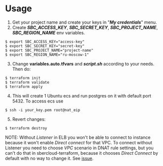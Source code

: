# Usage
1. Get your project name and create your keys in "**_My credentials_**" menu.
2. Create **_SBC_ACCESS_KEY_**, **_SBC_SECRET_KEY_**, **_SBC_PROJECT_NAME_**, **_SBC_REGION_NAME_** 
env variables.
```shell
$ export SBC_ACCESS_KEY="access-key"
$ export SBC_SECRET_KEY="secret-key"
$ export SBC_PROJECT_NAME="project-name"
$ export SBC_REGION_NAME="ru-moscow-1"
```
3. Change **variables.auto.tfvars** and **_script.sh_** according to your needs. Then do:
```shell
$ terraform init
$ terraform validate
$ terraform apply
```
4. This will create 1 Ubuntu ecs and run postgres on it with default port 5432. To access ecs use
```shell
$ ssh -i your_key.pem root@nat_eip
```
5. Revert changes:
```shell
$ terraform destroy
```
NOTE: Without _Listener_ in ELB you won't be able to connect to instance because it won't enable 
_Direct connect_ for that VPC. To connect without Listener you need to choose _VPC_ scenario in 
DNAT rule settings, but you can't do that in sbercloud-terraform, because it chooses 
_Direct Connect_ by default with no way to change it. 
See [issue](https://github.com/sbercloud-terraform/terraform-provider-sbercloud/issues/74).